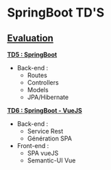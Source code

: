 SpringBoot TD'S
=================

 **[Evaluation](https://github.com/McFlyOL/springboot-tds/tree/evaluation)**
 -----------------
 
 **[TD5 : SpringBoot](https://github.com/McFlyOL/springboot-tds/tree/td5)**

 * Back-end :
   * Routes
   * Controllers
   * Models
   * JPA/Hibernate
 
 **[TD6 : SpringBoot - VueJS]()**

 * Back-end :
   * Service Rest
   * Génération SPA
 * Front-end :
   * SPA vueJS
   * Semantic-UI Vue
